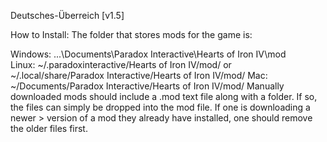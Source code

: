 Deutsches-Überreich [v1.5]


How to Install:
The folder that stores mods for the game is:

Windows: ...\Documents\Paradox Interactive\Hearts of Iron IV\mod\
Linux: ~/.paradoxinteractive/Hearts of Iron IV/mod/ or ~/.local/share/Paradox Interactive/Hearts of Iron IV/mod/
Mac: ~/Documents/Paradox Interactive/Hearts of Iron IV/mod/
Manually downloaded mods should include a .mod text file along with a folder. If so, the files can simply be dropped into the mod file. If one is downloading a newer > version of a mod they already have installed, one should remove the older files first.
